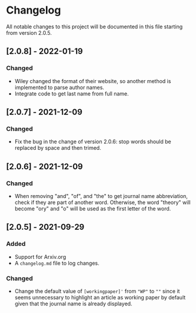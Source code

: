 # Changelog
All notable changes to this project will be documented in this file starting from version 2.0.5.

## [2.0.8] - 2022-01-19
### Changed
- Wiley changed the format of their website, so another method is implemented to parse author names.
- Integrate code to get last name from full name.

## [2.0.7] - 2021-12-09
### Changed
- Fix the bug in the change of version 2.0.6: stop words should be replaced by space and then trimed.


## [2.0.6] - 2021-12-09
### Changed
- When removing "and", "of", and "the" to get journal name abbreviation, check if they are part of another word. Otherwise, the word "theory" will become "ory" and "o" will be used as the first letter of the word.

## [2.0.5] - 2021-09-29
### Added
- Support for Arxiv.org
- A `changelog.md` file to log changes.

### Changed
- Change the default value of `[workingpaper]'` from `"WP"` to `""` since it seems unnecessary to highlight an article as working paper by default given that the journal name is already displayed.
